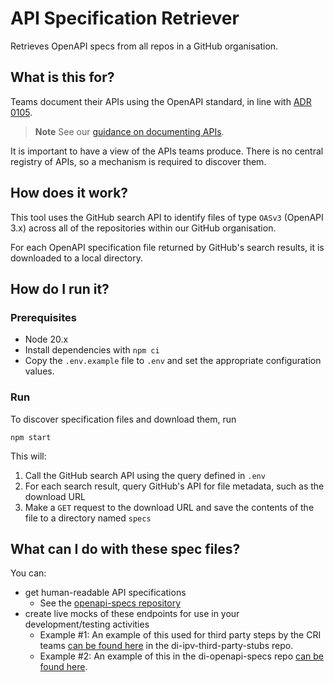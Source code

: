 # API Specification Retriever

Retrieves OpenAPI specs from all repos in a GitHub organisation.

## What is this for?

Teams document their APIs using the OpenAPI standard, in line with [ADR 0105](https://github.com/govuk-one-login/architecture/blob/main/adr/0105-open-standards-api-docs.md).

> **Note**
> See our [guidance on documenting APIs](https://govukverify.atlassian.net/wiki/spaces/DIWAY/pages/3658121299/Documenting+API+endpoints).

It is important to have a view of the APIs teams produce. There is no central registry of APIs, so a mechanism is required to discover them.

## How does it work?

This tool uses the GitHub search API to identify files of type `OASv3` (OpenAPI 3.x) across all of the repositories within our GitHub organisation.

For each OpenAPI specification file returned by GitHub's search results, it is downloaded to a local directory.

## How do I run it?

### Prerequisites

- Node 20.x
- Install dependencies with `npm ci`
- Copy the `.env.example` file to `.env` and set the appropriate configuration values.

### Run

To discover specification files and download them, run

```shell
npm start
```

This will:

1. Call the GitHub search API using the query defined in `.env`
2. For each search result, query GitHub's API for file metadata, such as the download URL
3. Make a `GET` request to the download URL and save the contents of the file to a directory named `specs`

## What can I do with these spec files?

You can:

- get human-readable API specifications
  - See the [openapi-specs repository](https://github.com/govuk-one-login/openapi-specs?tab=readme-ov-file#specifications)
- create live mocks of these endpoints for use in your development/testing activities
  - Example #1: An example of this used for third party steps by the CRI teams [can be found here](https://github.com/alphagov/di-ipv-third-party-stubs) in the di-ipv-third-party-stubs repo.
  - Example #2: An example of this in the di-openapi-specs repo [can be found here](https://github.com/alphagov/di-openapi-specs/tree/main#mocks).
